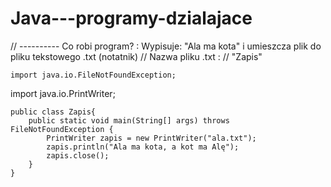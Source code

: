 # Java---programy-dzialajace


// ---------- Co robi program? : Wypisuje: "Ala ma kota" i umieszcza plik do pliku tekstowego .txt (notatnik)
// Nazwa pliku .txt : // "Zapis"



    import java.io.FileNotFoundException;
import java.io.PrintWriter;

    public class Zapis{
        public static void main(String[] args) throws FileNotFoundException {
            PrintWriter zapis = new PrintWriter("ala.txt");
            zapis.println("Ala ma kota, a kot ma Alę");
            zapis.close();
        }
    }
